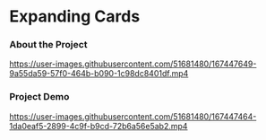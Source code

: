 # Expanding Cards

### About the Project
https://user-images.githubusercontent.com/51681480/167447649-9a55da59-57f0-464b-b090-1c98dc8401df.mp4


### Project Demo
https://user-images.githubusercontent.com/51681480/167447464-1da0eaf5-2899-4c9f-b9cd-72b6a56e5ab2.mp4

